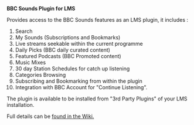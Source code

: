 <strong>BBC Sounds Plugin for LMS</strong>

Provides access to the BBC Sounds features as an LMS plugin, it includes :

1.  Search
2.  My Sounds (Subscriptions and Bookmarks)
3.  Live streams seekable within the current programme
4.  Daily Picks (BBC daily curated content) 
5.  Featured Podcasts (BBC Promoted content)
6.  Music Mixes
7.  30 day Station Schedules for catch up listening
8.  Categories Browsing
9.  Subscribing and Bookmarking from within the plugin
10. Integration with BBC Account for "Continue Listening".

The plugin is available to be installed from "3rd Party Plugins" of your LMS installation.

Full details can be <a href="https://github.com/expectingtofly/LMS_BBC_Sounds_Plugin/wiki">found in the Wiki.</a> 

